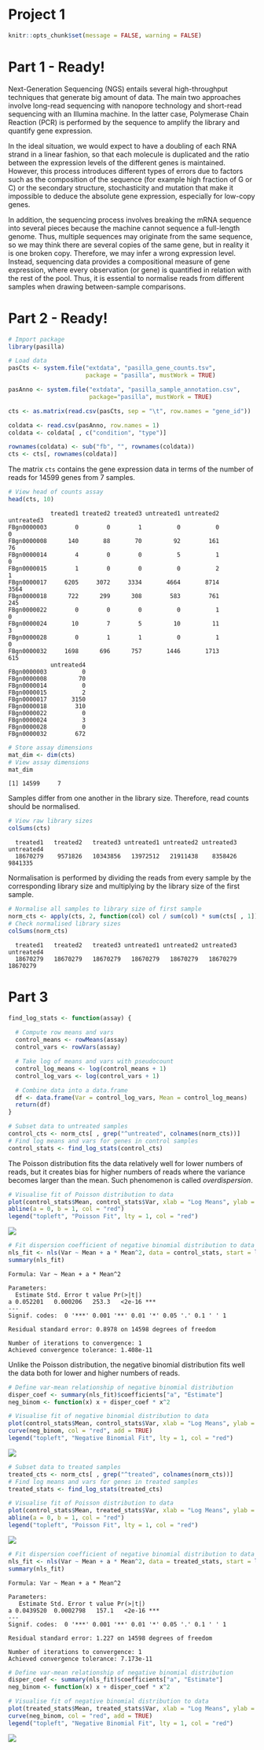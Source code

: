 # Project 1

``` r
knitr::opts_chunk$set(message = FALSE, warning = FALSE)
```

# Part 1 - Ready!

Next-Generation Sequencing (NGS) entails several high-throughput
techniques that generate big amount of data. The main two approaches
involve long-read sequencing with nanopore technology and short-read
sequencing with an Illumina machine. In the latter case, Polymerase
Chain Reaction (PCR) is performed by the sequence to amplify the library
and quantify gene expression.

In the ideal situation, we would expect to have a doubling of each RNA
strand in a linear fashion, so that each molecule is duplicated and the
ratio between the expression levels of the different genes is
maintained. However, this process introduces different types of errors
due to factors such as the composition of the sequence (for example high
fraction of G or C) or the secondary structure, stochasticity and
mutation that make it impossible to deduce the absolute gene expression,
especially for low-copy genes.

In addition, the sequencing process involves breaking the mRNA sequence
into several pieces because the machine cannot sequence a full-length
genome. Thus, multiple sequences may originate from the same sequence,
so we may think there are several copies of the same gene, but in
reality it is one broken copy. Therefore, we may infer a wrong
expression level. Instead, sequencing data provides a compositional
measure of gene expression, where every observation (or gene) is
quantified in relation with the rest of the pool. Thus, it is essential
to normalise reads from different samples when drawing between-sample
comparisons.

# Part 2 - Ready!

``` r
# Import package
library(pasilla)
```

``` r
# Load data
pasCts <- system.file("extdata", "pasilla_gene_counts.tsv",
                      package = "pasilla", mustWork = TRUE)

pasAnno <- system.file("extdata", "pasilla_sample_annotation.csv",
                       package="pasilla", mustWork = TRUE)

cts <- as.matrix(read.csv(pasCts, sep = "\t", row.names = "gene_id"))

coldata <- read.csv(pasAnno, row.names = 1)
coldata <- coldata[ , c("condition", "type")]

rownames(coldata) <- sub("fb", "", rownames(coldata))
cts <- cts[, rownames(coldata)]
```

The matrix `cts` contains the gene expression data in terms of the
number of reads for 14599 genes from 7 samples.

``` r
# View head of counts assay
head(cts, 10)
```

                treated1 treated2 treated3 untreated1 untreated2 untreated3
    FBgn0000003        0        0        1          0          0          0
    FBgn0000008      140       88       70         92        161         76
    FBgn0000014        4        0        0          5          1          0
    FBgn0000015        1        0        0          0          2          1
    FBgn0000017     6205     3072     3334       4664       8714       3564
    FBgn0000018      722      299      308        583        761        245
    FBgn0000022        0        0        0          0          1          0
    FBgn0000024       10        7        5         10         11          3
    FBgn0000028        0        1        1          0          1          0
    FBgn0000032     1698      696      757       1446       1713        615
                untreated4
    FBgn0000003          0
    FBgn0000008         70
    FBgn0000014          0
    FBgn0000015          2
    FBgn0000017       3150
    FBgn0000018        310
    FBgn0000022          0
    FBgn0000024          3
    FBgn0000028          0
    FBgn0000032        672

``` r
# Store assay dimensions
mat_dim <- dim(cts)
# View assay dimensions
mat_dim
```

    [1] 14599     7

Samples differ from one another in the library size. Therefore, read
counts should be normalised.

``` r
# View raw library sizes
colSums(cts)
```

      treated1   treated2   treated3 untreated1 untreated2 untreated3 untreated4 
      18670279    9571826   10343856   13972512   21911438    8358426    9841335 

Normalisation is performed by dividing the reads from every sample by
the corresponding library size and multiplying by the library size of
the first sample.

``` r
# Normalise all samples to library size of first sample
norm_cts <- apply(cts, 2, function(col) col / sum(col) * sum(cts[ , 1]))
# Check normalised library sizes
colSums(norm_cts)
```

      treated1   treated2   treated3 untreated1 untreated2 untreated3 untreated4 
      18670279   18670279   18670279   18670279   18670279   18670279   18670279 

# Part 3

``` r
find_log_stats <- function(assay) {
  
  # Compute row means and vars
  control_means <- rowMeans(assay)
  control_vars <- rowVars(assay)

  # Take log of means and vars with pseudocount
  control_log_means <- log(control_means + 1)
  control_log_vars <- log(control_vars + 1)

  # Combine data into a data.frame
  df <- data.frame(Var = control_log_vars, Mean = control_log_means)
  return(df)
}
```

``` r
# Subset data to untreated samples
control_cts <- norm_cts[ , grep("^untreated", colnames(norm_cts))]
# Find log means and vars for genes in control samples
control_stats <- find_log_stats(control_cts)
```

The Poisson distribution fits the data relatively well for lower numbers
of reads, but it creates bias for higher numbers of reads where the
variance becomes larger than the mean. Such phenomenon is called
*overdispersion*.

``` r
# Visualise fit of Poisson distribution to data
plot(control_stats$Mean, control_stats$Var, xlab = "Log Means", ylab = "Log Vars")
abline(a = 0, b = 1, col = "red")
legend("topleft", "Poisson Fit", lty = 1, col = "red")
```

![](project1.markdown_strict_files/figure-markdown_strict/unnamed-chunk-10-1.png)

``` r
# Fit dispersion coefficient of negative binomial distribution to data
nls_fit <- nls(Var ~ Mean + a * Mean^2, data = control_stats, start = list(a = 0))
summary(nls_fit)
```


    Formula: Var ~ Mean + a * Mean^2

    Parameters:
      Estimate Std. Error t value Pr(>|t|)    
    a 0.052201   0.000206   253.3   <2e-16 ***
    ---
    Signif. codes:  0 '***' 0.001 '**' 0.01 '*' 0.05 '.' 0.1 ' ' 1

    Residual standard error: 0.8978 on 14598 degrees of freedom

    Number of iterations to convergence: 1 
    Achieved convergence tolerance: 1.408e-11

Unlike the Poisson distribution, the negative binomial distribution fits
well the data both for lower and higher numbers of reads.

``` r
# Define var-mean relationship of negative binomial distribution
disper_coef <- summary(nls_fit)$coefficients["a", "Estimate"]
neg_binom <- function(x) x + disper_coef * x^2

# Visualise fit of negative binomial distribution to data
plot(control_stats$Mean, control_stats$Var, xlab = "Log Means", ylab = "Log Vars")
curve(neg_binom, col = "red", add = TRUE)
legend("topleft", "Negative Binomial Fit", lty = 1, col = "red")
```

![](project1.markdown_strict_files/figure-markdown_strict/unnamed-chunk-12-1.png)

``` r
# Subset data to treated samples
treated_cts <- norm_cts[ , grep("^treated", colnames(norm_cts))]
# Find log means and vars for genes in treated samples
treated_stats <- find_log_stats(treated_cts)
```

``` r
# Visualise fit of Poisson distribution to data
plot(control_stats$Mean, treated_stats$Var, xlab = "Log Means", ylab = "Log Vars")
abline(a = 0, b = 1, col = "red")
legend("topleft", "Poisson Fit", lty = 1, col = "red")
```

![](project1.markdown_strict_files/figure-markdown_strict/unnamed-chunk-14-1.png)

``` r
# Fit dispersion coefficient of negative binomial distribution to data
nls_fit <- nls(Var ~ Mean + a * Mean^2, data = treated_stats, start = list(a = 0))
summary(nls_fit)
```


    Formula: Var ~ Mean + a * Mean^2

    Parameters:
       Estimate Std. Error t value Pr(>|t|)    
    a 0.0439520  0.0002798   157.1   <2e-16 ***
    ---
    Signif. codes:  0 '***' 0.001 '**' 0.01 '*' 0.05 '.' 0.1 ' ' 1

    Residual standard error: 1.227 on 14598 degrees of freedom

    Number of iterations to convergence: 1 
    Achieved convergence tolerance: 7.173e-11

``` r
# Define var-mean relationship of negative binomial distribution
disper_coef <- summary(nls_fit)$coefficients["a", "Estimate"]
neg_binom <- function(x) x + disper_coef * x^2

# Visualise fit of negative binomial distribution to data
plot(treated_stats$Mean, treated_stats$Var, xlab = "Log Means", ylab = "Log Vars")
curve(neg_binom, col = "red", add = TRUE)
legend("topleft", "Negative Binomial Fit", lty = 1, col = "red")
```

![](project1.markdown_strict_files/figure-markdown_strict/unnamed-chunk-16-1.png)
